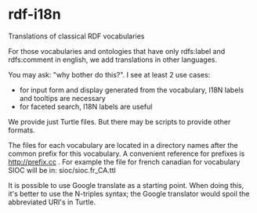 rdf-i18n
========

Translations of classical RDF vocabularies

For those vocabularies and ontologies that have only
rdfs:label and rdfs:comment in english, we add translations in other
languages.

You may ask: "why bother do this?".
I see at least 2 use cases:

- for input form and display generated from the vocabulary, I18N
labels and tooltips are necessary
- for faceted search, I18N labels are useful

We provide just Turtle files.
But there may be scripts to provide other formats.

The files for each vocabulary are located in a directory names after the common prefix for this vocabulary.
A convenient reference for prefixes is http://prefix.cc .
For example the file for french canadian for vocabulary SIOC will be in:
    sioc/sioc.fr_CA.ttl

It is possible to use Google translate as a starting point.
When doing this, it's better to use the N-triples syntax; the Google translator would spoil the abbreviated URI's in Turtle.

